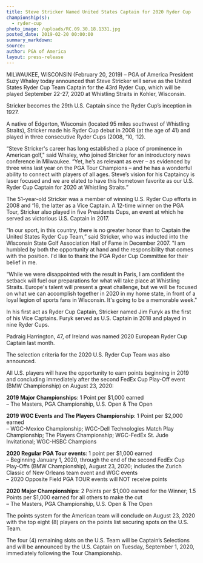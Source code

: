 ```yaml
---
title: Steve Stricker Named United States Captain for 2020 Ryder Cup
championship(s):
  - ryder-cup
photo_image: /uploads/RC.09.30.18.1331.jpg
posted_date: 2019-02-20 00:00:00
summary_markdown:
source:
author: PGA of America
layout: press-release
---
```


MILWAUKEE, WISCONSIN (February 20, 2019) – PGA of America President Suzy Whaley today announced that Steve Stricker will serve as the United States Ryder Cup Team Captain for the 43rd Ryder Cup, which will be played September 22-27, 2020 at Whistling Straits in Kohler, Wisconsin.

Stricker becomes the 29th U.S. Captain since the Ryder Cup’s inception in 1927.

A native of Edgerton, Wisconsin (located 95 miles southwest of Whistling Straits), Stricker made his Ryder Cup debut in 2008 (at the age of 41) and played in three consecutive Ryder Cups (2008, ‘10, ‘12).

“Steve Stricker's career has long established a place of prominence in American golf," said Whaley, who joined Stricker for an introductory news conference in Milwaukee. “Yet, he’s as relevant as ever – as evidenced by three wins last year on the PGA Tour Champions – and he has a wonderful ability to connect with players of all ages. Steve’s vision for his Captaincy is laser focused and we are elated to have this hometown favorite as our U.S. Ryder Cup Captain for 2020 at Whistling Straits.”

The 51-year-old Stricker was a member of winning U.S. Ryder Cup efforts in 2008 and ‘16, the latter as a Vice Captain. A 12-time winner on the PGA Tour, Stricker also played in five Presidents Cups, an event at which he served as victorious U.S. Captain in 2017.

“In our sport, in this country, there is no greater honor than to Captain the United States Ryder Cup Team,” said Stricker, who was inducted into the Wisconsin State Golf Association Hall of Fame in December 2007. "I am humbled by both the opportunity at hand and the responsibility that comes with the position. I'd like to thank the PGA Ryder Cup Committee for their belief in me.

“While we were disappointed with the result in Paris, I am confident the setback will fuel our preparations for what will take place at Whistling Straits. Europe's talent will present a great challenge, but we will be focused on what we can accomplish together in 2020 in my home state, in front of a loyal legion of sports fans in Wisconsin. It's going to be a memorable week."

In his first act as Ryder Cup Captain, Stricker named Jim Furyk as the first of his Vice Captains. Furyk served as U.S. Captain in 2018 and played in nine Ryder Cups.

Padraig Harrington, 47, of Ireland was named 2020 European Ryder Cup Captain last month.

The selection criteria for the 2020 U.S. Ryder Cup Team was also announced.

All U.S. players will have the opportunity to earn points beginning in 2019 and concluding immediately after the second FedEx Cup Play-Off event (BMW Championship) on August 23, 2020:

**2019 Major Championships**: 1 Point per $1,000 earned<br>– The Masters, PGA Championship, U.S. Open & The Open

**2019 WGC Events and The Players Championship**: 1 Point per $2,000 earned<br>– WGC-Mexico Championship; WGC-Dell Technologies Match Play Championship; The Players Championship; WGC-FedEx St. Jude Invitational; WGC-HSBC Champions&nbsp;

**2020 Regular PGA Tour events**: 1 point per $1,000 earned<br>– Beginning January 1, 2020, through the end of the second FedEx Cup Play-Offs (BMW Championship), August 23, 2020; includes the Zurich Classic of New Orleans team event and WGC events<br>– 2020 Opposite Field PGA TOUR events will NOT receive points

**2020 Major Championships**: 2 Points per $1,000 earned for the Winner; 1.5 Points per $1,000 earned for all others to make the cut<br>– The Masters, PGA Championship, U.S. Open & The Open

The points system for the American team will conclude on August 23, 2020 with the top eight (8) players on the points list securing spots on the U.S. Team.

The four (4) remaining slots on the U.S. Team will be Captain’s Selections and will be announced by the U.S. Captain on Tuesday, September 1, 2020, immediately following the Tour Championship.